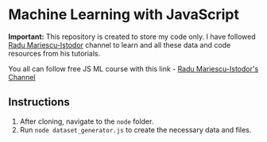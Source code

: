 # Machine Learning with JavaScript

**Important:** This repository is created to store my code only. I have followed [Radu Mariescu-Istodor](https://www.youtube.com/@Radu) channel to learn and all these data and code resources from his tutorials.

You all can follow free JS ML course with this link - [Radu Mariescu-Istodor's Channel](https://www.youtube.com/watch?v=fa3BE_VwyS4&list=PLB0Tybl0UNfYe9aJXfWw-Dw_4VnFrqRC4)

## Instructions

1. After cloning, navigate to the `node` folder.
2. Run `node dataset_generator.js` to create the necessary data and files.
